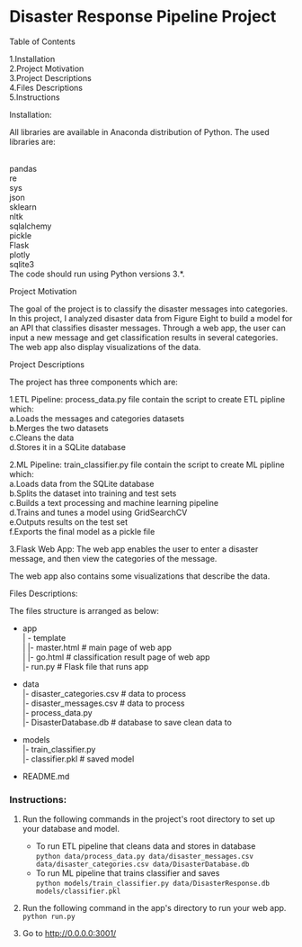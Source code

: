 # Disaster Response Pipeline Project <br>

Table of Contents<br>

 1.Installation<br>
 2.Project Motivation<br>
 3.Project Descriptions<br>
 4.Files Descriptions<br>
 5.Instructions<br>

Installation:<br>

All libraries are available in Anaconda distribution of Python. The used libraries are:<br><br>

pandas<br>
re<br>
sys<br>
json<br>
sklearn<br>
nltk<br>
sqlalchemy<br>
pickle<br>
Flask<br>
plotly<br>
sqlite3<br>
The code should run using Python versions 3.*.<br>

Project Motivation<br>

The goal of the project is to classify the disaster messages into categories. In this project, I analyzed disaster data from Figure Eight to build a model for an API that classifies disaster messages. Through a web app, the user can input a new message and get classification results in several categories. The web app also display visualizations of the data.<br>

Project Descriptions<br>

The project has three components which are:<br>

1.ETL Pipeline: process_data.py file contain the script to create ETL pipline which:<br>
    a.Loads the messages and categories datasets<br>
    b.Merges the two datasets<br>
    c.Cleans the data<br>
    d.Stores it in a SQLite database<br>
    
    
2.ML Pipeline: train_classifier.py file contain the script to create ML pipline which:<br>
    a.Loads data from the SQLite database<br>
    b.Splits the dataset into training and test sets<br>
    c.Builds a text processing and machine learning pipeline<br>
    d.Trains and tunes a model using GridSearchCV<br>
    e.Outputs results on the test set<br>
    f.Exports the final model as a pickle file<br>
    
    
3.Flask Web App: The web app enables the user to enter a disaster message, and then view the categories of the message.<br>

The web app also contains some visualizations that describe the data.<br>

Files Descriptions:<br>

The files structure is arranged as below:<br>

- app<br>
| - template<br>
| |- master.html  # main page of web app<br>
| |- go.html  # classification result page of web app<br>
|- run.py  # Flask file that runs app<br>

- data<br>
|- disaster_categories.csv  # data to process <br>
|- disaster_messages.csv  # data to process<br>
|- process_data.py<br>
|- DisasterDatabase.db   # database to save clean data to<br>

- models<br>
|- train_classifier.py<br>
|- classifier.pkl  # saved model<br> 

- README.md<br>

### Instructions:<br>
1. Run the following commands in the project's root directory to set up your database and model.<br>

    - To run ETL pipeline that cleans data and stores in database<br>
        `python data/process_data.py data/disaster_messages.csv data/disaster_categories.csv data/DisasterDatabase.db`<br>
    - To run ML pipeline that trains classifier and saves<br>
        `python models/train_classifier.py data/DisasterResponse.db models/classifier.pkl`<br>

2. Run the following command in the app's directory to run your web app.<br>
    `python run.py`<br>

3. Go to http://0.0.0.0:3001/<br>

